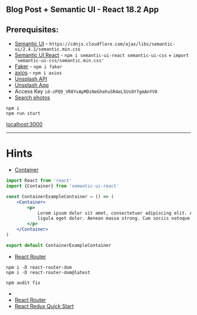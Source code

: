 Blog Post + Semantic UI - React 18.2 App
---

## Prerequisites:

- [Semantic UI](https://cdnjs.com/libraries/semantic-ui) - `https://cdnjs.cloudflare.com/ajax/libs/semantic-ui/2.4.1/semantic.min.css`
- [Semantic UI React](https://react.semantic-ui.com) - `npm i semantic-ui-react semantic-ui-css` + `import 'semantic-ui-css/semantic.min.css'`
- [Faker](https://www.npmjs.com/package/faker) - `npm i faker`
- [axios](https://www.npmjs.com/package/axios) - `npm i axios`
- [Unsplash API](https://unsplash.com/developers)
- [Unsplash App](https://unsplash.com/oauth/applications)
- Access Key `id-zPQ9_VR8YvApMDzNeGhehuSR4eL5Us0Y7gmAnYV8`
- [Search photos](https://unsplash.com/documentation#search-photos)

```shell
npm i
npm run start
```

[localhost:3000](http://localhost:3000)

-------------------------------

# Hints

* [Container](https://react.semantic-ui.com/elements/container/)

```jsx
import React from 'react'
import {Container} from 'semantic-ui-react'

const ContainerExampleContainer = () => (
    <Container>
        <p>
            Lorem ipsum dolor sit amet, consectetuer adipiscing elit. Aenean commodo
            ligula eget dolor. Aenean massa strong. Cum sociis natoque penatibus et
        </p>
    </Container>
)

export default ContainerExampleContainer
```

* [React Router](https://www.w3schools.com/react/react_router.asp)

```shell
npm i -D react-router-dom
npm i -D react-router-dom@latest

npm audit fix 
```

* [<Link>](https://v5.reactrouter.com/web/api/Link)
* [React Router](https://www.w3schools.com/react/react_router.asp)
* [React Redux Quick Start](https://react-redux.js.org/tutorials/quick-start)
